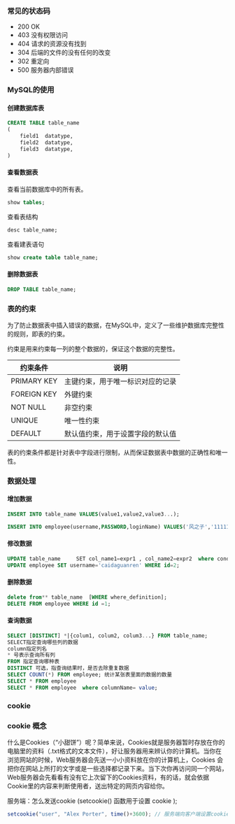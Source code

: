 ### 常见的状态码

- 200 OK
- 403 没有权限访问
- 404 请求的资源没有找到
- 304 后端的文件的没有任何的改变
- 302 重定向
- 500 服务器内部错误

### MySQL的使用

#### 创建数据库表

```sql
CREATE TABLE table_name
(
    field1  datatype,
    field2  datatype,
    field3  datatype,
)
```

#### 查看数据表

查看当前数据库中的所有表。

```sql
show tables;
```

查看表结构

```sql
desc table_name;
```

查看建表语句

```sql
show create table table_name;
```

#### 删除数据表

```sql
DROP TABLE table_name;
```

### 表的约束

为了防止数据表中插入错误的数据，在MySQL中，定义了一些维护数据库完整性的规则，即表的约束。

约束是用来约束每一列的整个数据的，保证这个数据的完整性。

| 约束条件    | 说明                             |
| ----------- | -------------------------------- |
| PRIMARY KEY | 主键约束，用于唯一标识对应的记录 |
| FOREIGN KEY | 外键约束                         |
| NOT NULL    | 非空约束                         |
| UNIQUE      | 唯一性约束                       |
| DEFAULT     | 默认值约束，用于设置字段的默认值 |

表的约束条件都是针对表中字段进行限制，从而保证数据表中数据的正确性和唯一性。

### 数据处理

#### 增加数据

```sql
INSERT INTO table_name VALUES(value1,value2,value3...);

INSERT INTO employee(username,PASSWORD,loginName) VALUES('风之子','111111','xiaoxuanfeng@kaikeba.com');
```

#### 修改数据

```sql
UPDATE table_name     SET col_name1=expr1 , col_name2=expr2  where condition;
UPDATE employee SET username='caidaguanren' WHERE id=2;
```

#### 删除数据

```sql
delete from** table_name  [WHERE where_definition];
DELETE FROM employee WHERE id =1;
```

#### 查询数据

```sql
SELECT [DISTINCT] *|{colum1, colum2, colum3...} FROM table_name;
SELECT指定查询哪些列的数据
column指定列名
* 号表示查询所有列
FROM 指定查询哪种表
DISTINCT 可选，指查询结果时，是否去除重复数据
SELECT COUNT(*) FROM employee; 统计某张表里面的数据的数量
SELECT * FROM employee
SELECT * FROM employee  where columnName= value;
```

### cookie

### cookie 概念

什么是Cookies（“小甜饼”）呢？简单来说，Cookies就是服务器暂时存放在你的电脑里的资料（.txt格式的文本文件），好让服务器用来辨认你的计算机。当你在浏览网站的时候，Web服务器会先送一小小资料放在你的计算机上，Cookies 会把你在网站上所打的文字或是一些选择都记录下来。当下次你再访问同一个网站，Web服务器会先看看有没有它上次留下的Cookies资料，有的话，就会依据Cookie里的内容来判断使用者，送出特定的网页内容给你。 

服务端：怎么发送cookie (setcookie() 函数用于设置 cookie );

```js
setcookie("user", "Alex Porter", time()+3600); // 服务端向客户端设置cookie
```